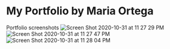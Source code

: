 # My Portfolio by Maria Ortega



Portfolio screenshots
![Screen Shot 2020-10-31 at 11 27 29 PM](https://user-images.githubusercontent.com/71056915/97794900-2608e300-1bd6-11eb-952b-e91748ad106c.png)
![Screen Shot 2020-10-31 at 11 27 47 PM](https://user-images.githubusercontent.com/71056915/97794901-273a1000-1bd6-11eb-9c4a-fbfd48ada25f.png)
![Screen Shot 2020-10-31 at 11 28 04 PM](https://user-images.githubusercontent.com/71056915/97794903-2903d380-1bd6-11eb-91a1-81460f9eb28d.png)
